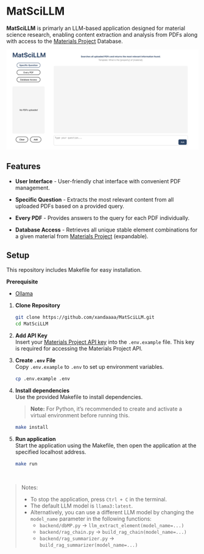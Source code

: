 # MatSciLLM

**MatSciLLM** is primarly an LLM-based application designed for material science research, enabling content extraction and analysis from PDFs along with access to the [Materials Project](https://materialsproject.org) Database.

![MatSciLLM interface](img/MatscillmSS.png)

## Features

- **User Interface** - User-friendly chat interface with convenient PDF management.

- **Specific Question** - Extracts the most relevant content from all uploaded PDFs based on a provided query.

- **Every PDF** - Provides answers to the query for each PDF individually.

- **Database Access** - Retrieves all unique stable element combinations for a given material from [Materials Project](https://materialsproject.org) (expandable).

## Setup

This repository includes Makefile for easy installation.

**Prerequisite**

- [Ollama](https://ollama.com/)

1. **Clone Repository** 
    ```bash 
    git clone https://github.com/xandaaaa/MatSciLLM.git
    cd MatSciLLM
    ```

2. **Add API Key**  
   Insert your [Materials Project API key](https://next-gen.materialsproject.org/api) into the `.env.example` file. This key is required for accessing the Materials Project API.

3. **Create `.env` File**  
   Copy `.env.example` to `.env` to set up environment variables. 
    ```bash 
    cp .env.example .env
    ```

4. **Install dependencies**  
   Use the provided Makefile to install dependencies.
   > **Note:** For Python, it’s recommended to create and activate a virtual environment before running this.  
   ```bash 
   make install
   ```

5. **Run application**  
   Start the application using the Makefile, then open the application at the specified localhost address.
   ```bash 
   make run
   ```

    &nbsp;

> Notes: 
> - To stop the application, press `Ctrl + C` in the terminal.
> - The default LLM model is `llama3:latest`.
> - Alternatively, you can use a different LLM model by changing the `model_name` parameter in the following functions:
>   - `backend/dbMP.py` → `llm_extract_element(model_name=...)`
>   - `backend/rag_chain.py` → `build_rag_chain(model_name=...)`
>   - `backend/rag_summarizer.py` → `build_rag_summarizer(model_name=...)`